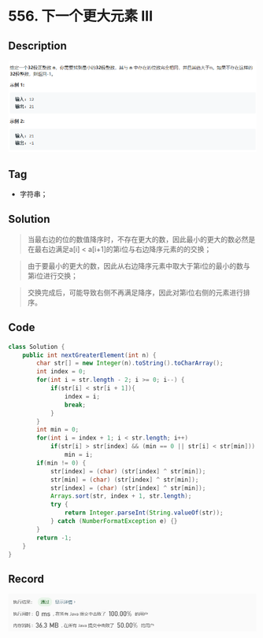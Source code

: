 # 556. 下一个更大元素 III

## Description

![image-20200428175820446](README.assets/image-20200428175820446.png)

## Tag

- 字符串；

## Solution

> 当最右边的位的数值降序时，不存在更大的数，因此最小的更大的数必然是在最右边满足a[i] < a[i+1]的第i位与右边降序元素的的交换；

> 由于要最小的更大的数，因此从右边降序元素中取大于第i位的最小的数与第i位进行交换；

> 交换完成后，可能导致右侧不再满足降序，因此对第i位右侧的元素进行排序。

## Code

```java
class Solution {
    public int nextGreaterElement(int n) {
        char str[] = new Integer(n).toString().toCharArray();
        int index = 0;
        for(int i = str.length - 2; i >= 0; i--) {
            if(str[i] < str[i + 1]){
                index = i;
                break;
            }
        }
        int min = 0;
        for(int i = index + 1; i < str.length; i++)
            if(str[i] > str[index] && (min == 0 || str[i] < str[min]))
                min = i;
        if(min != 0) {
            str[index] = (char) (str[index] ^ str[min]);
            str[min] = (char) (str[index] ^ str[min]);
            str[index] = (char) (str[index] ^ str[min]);
            Arrays.sort(str, index + 1, str.length);
            try {
                return Integer.parseInt(String.valueOf(str));
            } catch (NumberFormatException e) {}
        }
        return -1;
    }
}
```

## Record

![image-20200428181650877](README.assets/image-20200428181650877.png)
